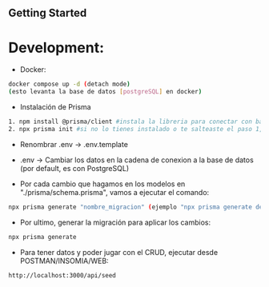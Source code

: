 ## Getting Started
# Development:

* Docker:
```bash
docker compose up -d (detach mode)
(esto levanta la base de datos [postgreSQL] en docker)
```

* Instalación de Prisma
```bash
1. npm install @prisma/client #instala la libreria para conectar con base de datos
2. npx prisma init #si no lo tienes instalado o te salteaste el paso 1, te preguntará para instalarlo
```

* Renombrar .env -> .env.template

* .env -> Cambiar los datos en la cadena de conexion a la base de datos (por default, es con PostgreSQL)

* Por cada cambio que hagamos en los modelos en "./prisma/schema.prisma", vamos a ejecutar el comando:
```bash
npx prisma generate "nombre_migracion" (ejemplo "npx prisma generate dev")
```

* Por ultimo, generar la migración para aplicar los cambios:
```bash
npx prisma generate
```

* Para tener datos y poder jugar con el CRUD, ejecutar desde POSTMAN/INSOMIA/WEB:
```bash
http://localhost:3000/api/seed
```